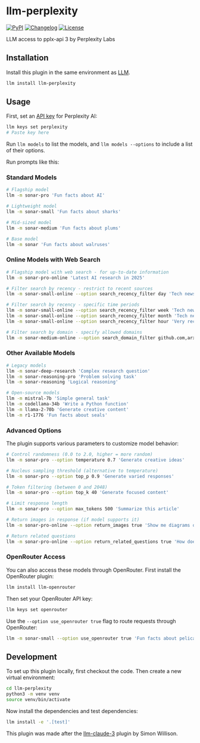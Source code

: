 # llm-perplexity

[![PyPI](https://img.shields.io/pypi/v/llm-perplexity.svg)](https://pypi.org/project/llm-perplexity/)
[![Changelog](https://img.shields.io/github/v/release/hex/llm-perplexity?include_prereleases&label=changelog)](https://github.com/hex/llm-perplexity/releases)
[![License](https://img.shields.io/badge/license-Apache%202.0-blue.svg)](https://github.com/hex/llm-perplexity/blob/main/LICENSE)

LLM access to pplx-api 3 by Perplexity Labs

## Installation

Install this plugin in the same environment as [LLM](https://llm.datasette.io/).

```bash
llm install llm-perplexity
```

## Usage

First, set an [API key](https://www.perplexity.ai/settings/api) for Perplexity AI:

```bash
llm keys set perplexity
# Paste key here
```

Run `llm models` to list the models, and `llm models --options` to include a list of their options.

Run prompts like this:

### Standard Models

```bash
# Flagship model
llm -m sonar-pro 'Fun facts about AI'

# Lightweight model
llm -m sonar-small 'Fun facts about sharks'

# Mid-sized model
llm -m sonar-medium 'Fun facts about plums'

# Base model
llm -m sonar 'Fun facts about walruses'
```

### Online Models with Web Search

```bash
# Flagship model with web search - for up-to-date information
llm -m sonar-pro-online 'Latest AI research in 2025'

# Filter search by recency - restrict to recent sources
llm -m sonar-small-online --option search_recency_filter day 'Tech news today'

# Filter search by recency - specific time periods
llm -m sonar-small-online --option search_recency_filter week 'Tech news this week'
llm -m sonar-small-online --option search_recency_filter month 'Tech news this month'
llm -m sonar-small-online --option search_recency_filter hour 'Very recent news'

# Filter search by domain - specify allowed domains
llm -m sonar-medium-online --option search_domain_filter github.com,arxiv.org 'LLM advancements'
```

### Other Available Models

```bash
# Legacy models
llm -m sonar-deep-research 'Complex research question'
llm -m sonar-reasoning-pro 'Problem solving task'
llm -m sonar-reasoning 'Logical reasoning'

# Open-source models
llm -m mistral-7b 'Simple general task'
llm -m codellama-34b 'Write a Python function'
llm -m llama-2-70b 'Generate creative content'
llm -m r1-1776 'Fun facts about seals'
```

### Advanced Options

The plugin supports various parameters to customize model behavior:

```bash
# Control randomness (0.0 to 2.0, higher = more random)
llm -m sonar-pro --option temperature 0.7 'Generate creative ideas'

# Nucleus sampling threshold (alternative to temperature)
llm -m sonar-pro --option top_p 0.9 'Generate varied responses'

# Token filtering (between 0 and 2048)
llm -m sonar-pro --option top_k 40 'Generate focused content'

# Limit response length
llm -m sonar-pro --option max_tokens 500 'Summarize this article'

# Return images in response (if model supports it)
llm -m sonar-pro-online --option return_images true 'Show me diagrams of neural networks'

# Return related questions
llm -m sonar-pro-online --option return_related_questions true 'How does quantum computing work?'
```

### OpenRouter Access

You can also access these models through OpenRouter. First install the OpenRouter plugin:

```bash
llm install llm-openrouter
```

Then set your OpenRouter API key:

```bash
llm keys set openrouter
```

Use the `--option use_openrouter true` flag to route requests through OpenRouter:

```bash
llm -m sonar-small --option use_openrouter true 'Fun facts about pelicans'
```

## Development

To set up this plugin locally, first checkout the code. Then create a new virtual environment:

```bash
cd llm-perplexity
python3 -m venv venv
source venv/bin/activate
```

Now install the dependencies and test dependencies:

```bash
llm install -e '.[test]'
```

This plugin was made after the [llm-claude-3](https://github.com/simonw/llm-claude-3) plugin by Simon Willison.
